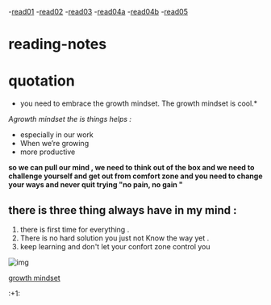 -[read01](read01.md)
-[read02](read02.md)
-[read03](read03.md)
-[read04a](read04a.md)
-[read04b](read04b.md)
-[read05](read05.md)

# reading-notes

 quotation  
===============

* you need to embrace the growth mindset. The growth mindset is cool.*

*Agrowth mindset the is  things  helps :*

- especially in our work
- When we’re growing
- more productive


__so we can pull our mind , we need to think out of the box and we need to challenge yourself and get out from comfort zone and you need to change your ways and never quit trying   "no pain, no gain "__

there is three thing always have in my mind :
---------------

1.  there is first time for everything .
2.  There is no hard solution you just not Know the way yet . 
3.  keep learning and don't let your confort zone control you 



![img](https://encrypted-tbn0.gstatic.com/images?q=tbn:ANd9GcTl4AgjDFuumXY0ZnffXEFvNSL_7e2UvWYrAQ&usqp=CAU)

 
[growth mindset](https://www.atlassian.com/blog/inside-atlassian/growth-mindset)
 
 :+1\: 


